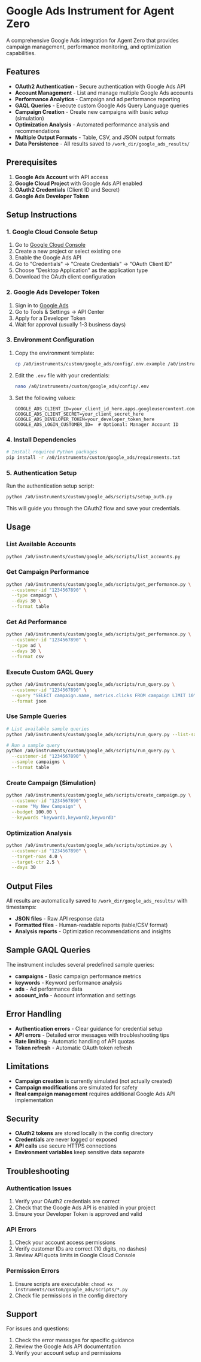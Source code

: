 # Google Ads Instrument for Agent Zero

A comprehensive Google Ads integration for Agent Zero that provides campaign management, performance monitoring, and optimization capabilities.

## Features

- **OAuth2 Authentication** - Secure authentication with Google Ads API
- **Account Management** - List and manage multiple Google Ads accounts
- **Performance Analytics** - Campaign and ad performance reporting
- **GAQL Queries** - Execute custom Google Ads Query Language queries
- **Campaign Creation** - Create new campaigns with basic setup (simulation)
- **Optimization Analysis** - Automated performance analysis and recommendations
- **Multiple Output Formats** - Table, CSV, and JSON output formats
- **Data Persistence** - All results saved to `/work_dir/google_ads_results/`

## Prerequisites

1. **Google Ads Account** with API access
2. **Google Cloud Project** with Google Ads API enabled
3. **OAuth2 Credentials** (Client ID and Secret)
4. **Google Ads Developer Token**

## Setup Instructions

### 1. Google Cloud Console Setup

1. Go to [Google Cloud Console](https://console.cloud.google.com/)
2. Create a new project or select existing one
3. Enable the Google Ads API
4. Go to "Credentials" → "Create Credentials" → "OAuth Client ID"
5. Choose "Desktop Application" as the application type
6. Download the OAuth client configuration

### 2. Google Ads Developer Token

1. Sign in to [Google Ads](https://ads.google.com/)
2. Go to Tools & Settings → API Center
3. Apply for a Developer Token
4. Wait for approval (usually 1-3 business days)

### 3. Environment Configuration

1. Copy the environment template:
   ```bash
   cp /a0/instruments/custom/google_ads/config/.env.example /a0/instruments/custom/google_ads/config/.env
   ```

2. Edit the `.env` file with your credentials:
   ```bash
   nano /a0/instruments/custom/google_ads/config/.env
   ```

3. Set the following values:
   ```
   GOOGLE_ADS_CLIENT_ID=your_client_id_here.apps.googleusercontent.com
   GOOGLE_ADS_CLIENT_SECRET=your_client_secret_here
   GOOGLE_ADS_DEVELOPER_TOKEN=your_developer_token_here
   GOOGLE_ADS_LOGIN_CUSTOMER_ID=  # Optional: Manager Account ID
   ```

### 4. Install Dependencies

```bash
# Install required Python packages
pip install -r /a0/instruments/custom/google_ads/requirements.txt
```

### 5. Authentication Setup

Run the authentication setup script:
```bash
python /a0/instruments/custom/google_ads/scripts/setup_auth.py
```

This will guide you through the OAuth2 flow and save your credentials.

## Usage

### List Available Accounts
```bash
python /a0/instruments/custom/google_ads/scripts/list_accounts.py
```

### Get Campaign Performance
```bash
python /a0/instruments/custom/google_ads/scripts/get_performance.py \
  --customer-id "1234567890" \
  --type campaign \
  --days 30 \
  --format table
```

### Get Ad Performance
```bash
python /a0/instruments/custom/google_ads/scripts/get_performance.py \
  --customer-id "1234567890" \
  --type ad \
  --days 30 \
  --format csv
```

### Execute Custom GAQL Query
```bash
python /a0/instruments/custom/google_ads/scripts/run_query.py \
  --customer-id "1234567890" \
  --query "SELECT campaign.name, metrics.clicks FROM campaign LIMIT 10" \
  --format json
```

### Use Sample Queries
```bash
# List available sample queries
python /a0/instruments/custom/google_ads/scripts/run_query.py --list-samples

# Run a sample query
python /a0/instruments/custom/google_ads/scripts/run_query.py \
  --customer-id "1234567890" \
  --sample campaigns \
  --format table
```

### Create Campaign (Simulation)
```bash
python /a0/instruments/custom/google_ads/scripts/create_campaign.py \
  --customer-id "1234567890" \
  --name "My New Campaign" \
  --budget 100.00 \
  --keywords "keyword1,keyword2,keyword3"
```

### Optimization Analysis
```bash
python /a0/instruments/custom/google_ads/scripts/optimize.py \
  --customer-id "1234567890" \
  --target-roas 4.0 \
  --target-ctr 2.5 \
  --days 30
```

## Output Files

All results are automatically saved to `/work_dir/google_ads_results/` with timestamps:

- **JSON files** - Raw API response data
- **Formatted files** - Human-readable reports (table/CSV format)
- **Analysis reports** - Optimization recommendations and insights

## Sample GAQL Queries

The instrument includes several predefined sample queries:

- **campaigns** - Basic campaign performance metrics
- **keywords** - Keyword performance analysis
- **ads** - Ad performance data
- **account_info** - Account information and settings

## Error Handling

- **Authentication errors** - Clear guidance for credential setup
- **API errors** - Detailed error messages with troubleshooting tips
- **Rate limiting** - Automatic handling of API quotas
- **Token refresh** - Automatic OAuth token refresh

## Limitations

- **Campaign creation** is currently simulated (not actually created)
- **Campaign modifications** are simulated for safety
- **Real campaign management** requires additional Google Ads API implementation

## Security

- **OAuth2 tokens** are stored locally in the config directory
- **Credentials** are never logged or exposed
- **API calls** use secure HTTPS connections
- **Environment variables** keep sensitive data separate

## Troubleshooting

### Authentication Issues
1. Verify your OAuth2 credentials are correct
2. Check that the Google Ads API is enabled in your project
3. Ensure your Developer Token is approved and valid

### API Errors
1. Check your account access permissions
2. Verify customer IDs are correct (10 digits, no dashes)
3. Review API quota limits in Google Cloud Console

### Permission Errors
1. Ensure scripts are executable: `chmod +x instruments/custom/google_ads/scripts/*.py`
2. Check file permissions in the config directory

## Support

For issues and questions:
1. Check the error messages for specific guidance
2. Review the Google Ads API documentation
3. Verify your account setup and permissions
